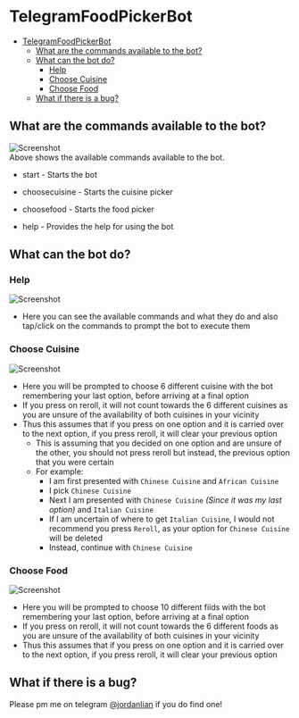 # TelegramFoodPickerBot

- [TelegramFoodPickerBot](#telegramfoodpickerbot)
  - [What are the commands available to the bot?](#what-are-the-commands-available-to-the-bot)
  - [What can the bot do?](#what-can-the-bot-do)
    - [Help](#help)
    - [Choose Cuisine](#choose-cuisine)
    - [Choose Food](#choose-food)
  - [What if there is a bug?](#what-if-there-is-a-bug)

## What are the commands available to the bot?

![Screenshot](https://github.com/jordanlianhs/TelegramFoodPickerBot/blob/main/pic/menu.png) </br>
Above shows the available commands available to the bot.

- start - Starts the bot

- choosecuisine - Starts the cuisine picker

- choosefood - Starts the food picker

- help - Provides the help for using the bot

## What can the bot do?

### Help

![Screenshot](https://github.com/jordanlianhs/TelegramFoodPickerBot/blob/main/pic/help.png) </br>

- Here you can see the available commands and what they do and also tap/click on the commands to prompt the bot to execute them </br>

### Choose Cuisine

![Screenshot](https://github.com/jordanlianhs/TelegramFoodPickerBot/blob/main/pic/choosecuisine.png) </br>

- Here you will be prompted to choose 6 different cuisine with the bot remembering your last option, before arriving at a final option
- If you press on reroll, it will not count towards the 6 different cuisines as you are unsure of the availability of both cuisines in your vicinity
- Thus this assumes that if you press on one option and it is carried over to the next option, if you press reroll, it will clear your previous option
  - This is assuming that you decided on one option and are unsure of the other, you should not press reroll but instead, the previous option that you were certain
  - For example:
    - I am first presented with ```Chinese Cuisine``` and ```African Cuisine```
    - I pick ```Chinese Cuisine```
    - Next I am presented with ```Chinese Cuisine``` *(Since it was my last option)* and ```Italian Cuisine```
    - If I am uncertain of where to get ```Italian Cuisine```, I would not recommend you press ```Reroll```, as your option for ```Chinese Cuisine``` will be deleted
    - Instead, continue with ```Chinese Cuisine```

### Choose Food

![Screenshot](https://github.com/jordanlianhs/TelegramFoodPickerBot/blob/main/pic/choosefood.png) </br>

- Here you will be prompted to choose 10 different fiids with the bot remembering your last option, before arriving at a final option
- If you press on reroll, it will not count towards the 6 different foods as you are unsure of the availability of both cuisines in your vicinity
- Thus this assumes that if you press on one option and it is carried over to the next option, if you press reroll, it will clear your previous option

## What if there is a bug?

Please pm me on telegram [@jordanlian](https://t.me/jordanlian) if you do find one!
